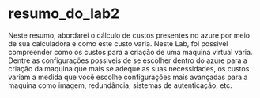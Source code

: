 # resumo_do_lab2
Neste resumo, abordarei o cálculo de custos presentes no azure por meio de sua calculadora e como este custo varia.
Neste Lab, foi possivel compreender como os custos para a criação de uma maquina virtual varia. 
Dentre as configurações possiveis de se escolher dentro do azure para a criação da maquina que mais se adeque as suas necessidades, os custos variam a medida que você escolhe configurações mais avançadas para a maquina como imagem, redundância, sistemas de autenticação, etc.
